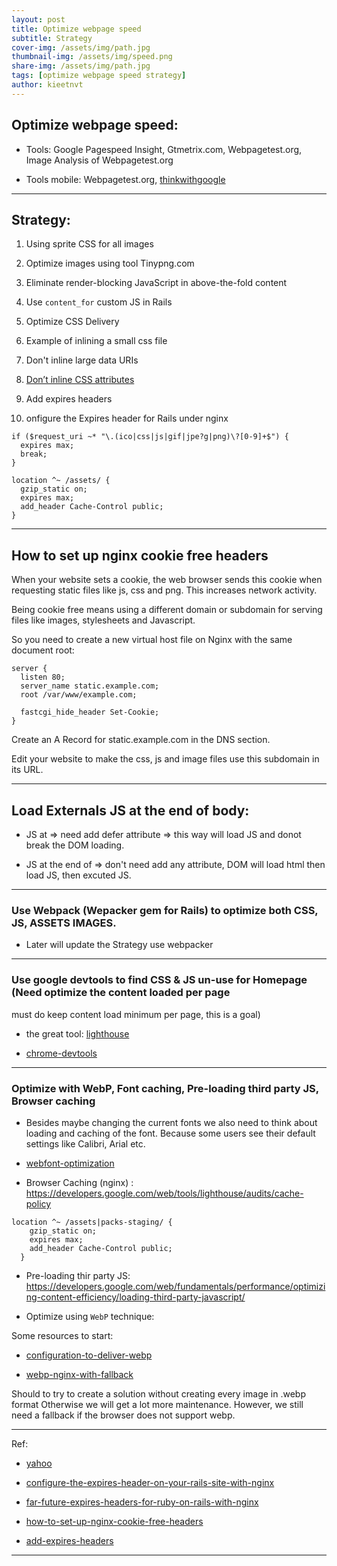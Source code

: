 ```yaml
---
layout: post
title: Optimize webpage speed
subtitle: Strategy
cover-img: /assets/img/path.jpg
thumbnail-img: /assets/img/speed.png
share-img: /assets/img/path.jpg
tags: [optimize webpage speed strategy]
author: kieetnvt
---
```


## Optimize webpage speed:

- Tools: Google Pagespeed Insight, Gtmetrix.com, Webpagetest.org, Image Analysis of Webpagetest.org

- Tools mobile: Webpagetest.org, [thinkwithgoogle](https://testmysite.thinkwithgoogle.com/)

----------

## Strategy:

1. Using sprite CSS for all images

2. Optimize images using tool Tinypng.com

3. Eliminate render-blocking JavaScript in above-the-fold content

4. Use `content_for` custom JS in Rails

5. Optimize CSS Delivery

6. Example of inlining a small css file

7. Don't inline large data URIs

8. [Don’t inline CSS attributes](https://developers.google.com/speed/docs/insights/OptimizeCSSDelivery)

9. Add expires headers

10. onfigure the Expires header for Rails under nginx

  ```
  if ($request_uri ~* "\.(ico|css|js|gif|jpe?g|png)\?[0-9]+$") {
    expires max;
    break;
  }

  location ^~ /assets/ {
    gzip_static on;
    expires max;
    add_header Cache-Control public;
  }
  ```

----------

## How to set up nginx cookie free headers

When your website sets a cookie, the web browser sends this cookie when requesting static files like js, css and png. This increases network activity.

Being cookie free means using a different domain or subdomain for serving files like images, stylesheets and Javascript.

So you need to create a new virtual host file on Nginx with the same document root:

```
server {
  listen 80;
  server_name static.example.com;
  root /var/www/example.com;

  fastcgi_hide_header Set-Cookie;
}
```

Create an A Record for static.example.com in the DNS section.

Edit your website to make the css, js and image files use this subdomain in its URL.

----------

## Load Externals JS at the end of body:

- JS at <head> => need add defer attribute => this way will load JS and donot break the DOM loading.

- JS at the end of <body> => don't need add any attribute, DOM will load html then load JS, then excuted JS.

----------

### Use Webpack (Wepacker gem for Rails) to optimize both CSS, JS, ASSETS IMAGES.

- Later will update the Strategy use webpacker

----------

### Use google devtools to find CSS & JS un-use for Homepage (Need optimize the content loaded per page
must do keep content load minimum per page, this is a goal)

- the great tool: [lighthouse](https://developers.google.com/web/tools/lighthouse/)

- [chrome-devtools](https://developers.google.com/web/tools/chrome-devtools/ui#command-menu)

----------

### Optimize with WebP, Font caching, Pre-loading third party JS, Browser caching

- Besides maybe changing the current fonts we also need to think about loading and caching of the font. Because some users see their default settings like Calibri, Arial etc.

- [webfont-optimization](https://developers.google.com/web/fundamentals/performance/optimizing-content-efficiency/webfont-optimization)

- Browser Caching (nginx) : https://developers.google.com/web/tools/lighthouse/audits/cache-policy

```
location ^~ /assets|packs-staging/ {
    gzip_static on;
    expires max;
    add_header Cache-Control public;
  }
```

- Pre-loading thir party JS: https://developers.google.com/web/fundamentals/performance/optimizing-content-efficiency/loading-third-party-javascript/

- Optimize using `WebP` technique:

Some resources to start:

- [configuration-to-deliver-webp](https://www.keycdn.com/support/optimus/configuration-to-deliver-webp)

- [webp-nginx-with-fallback](https://alexey.detr.us/en/posts/2018/2018-08-20-webp-nginx-with-fallback/)

Should to try to create a solution without creating every image in .webp format Otherwise we will get a lot more maintenance.
However, we still need a fallback if the browser does not support webp.

----------

Ref:

- [yahoo](https://developer.yahoo.com/performance/rules.html)

- [configure-the-expires-header-on-your-rails-site-with-nginx](http://effectif.com/articles/configure-the-expires-header-on-your-rails-site-with-nginx)

- [far-future-expires-headers-for-ruby-on-rails-with-nginx](http://www.agileweboperations.com/far-future-expires-headers-for-ruby-on-rails-with-nginx)

- [how-to-set-up-nginx-cookie-free-headers](https://www.digitalocean.com/community/questions/how-to-set-up-nginx-cookie-free-headers)

- [add-expires-headers](https://gtmetrix.com/add-expires-headers.html)

----------